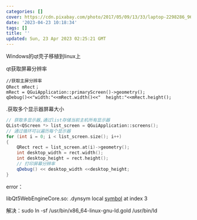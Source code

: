 ```yaml
---
categories: []
cover: https://cdn.pixabay.com/photo/2017/05/09/13/33/laptop-2298286_960_720.png
date: '2023-04-23 10:18:34'
tags: []
title: ''
updated: Sun, 23 Apr 2023 02:25:21 GMT
---
```

Windows的qt壳子移植到linux上

qt获取屏幕分辨率

```
//获取主屏分辨率 
QRect mRect； 
mRect = QGuiApplication::primaryScreen()->geometry(); 
qDebug()<<"width:"<<mRect.width()<<"  height:"<<mRect.height();
```

.获取多个显示器屏幕大小

```cpp
// 获取多显示器,通过list存储当前主机所有显示器 
QList<QScreen *> list_screen = QGuiApplication::screens(); 
// 通过循环可以遍历每个显示器 
for (int i = 0; i < list_screen.size(); i++) 
{ 
    QRect rect = list_screen.at(i)->geometry(); 
    int desktop_width = rect.width(); 
    int desktop_height = rect.height(); 
    // 打印屏幕分辨率 
    qDebug() << desktop_width <<desktop_height; 
} 
```

error：

libQt5WebEngineCore.so: .dynsym local [symbol](https://so.csdn.net/so/search?q=symbol&spm=1001.2101.3001.7020) at index 3

解决：sudo ln -sf /usr/bin/x86\_64-linux-gnu-ld.gold /usr/bin/ld
